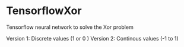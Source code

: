 # TensorflowXor


Tensorflow neural network to solve the Xor problem

Version 1: Discrete values (1 or 0 ) 
Version 2: Continous values (-1 to 1)